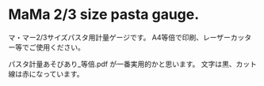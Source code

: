 # MaMa 2/3 size pasta gauge.
 マ・マー2/3サイズパスタ用計量ゲージです。
 A4等倍で印刷、レーザーカッター等でご使用ください。
 
パスタ計量あそびあり_等倍.pdf が一番実用的かと思います。
文字は黒、カット線は赤になっています。
